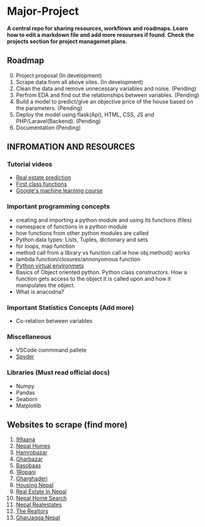 # Major-Project
**A central repo for sharing resources, workflows and roadmaps. Learn how to edit a markdown file and add more resourses if found. Check the projects section for project managemet plans.**

## Roadmap
0) Project proposal (In development)
1) Scrape data from all above sites. (In development)
2) Clean the data and remove unnecessary variables and noise. (Pending)
3) Perfrom EDA and find out the relationships between variables. (Pending)
4) Build a model to predict/give an objective price of the house based on the parameters. (Pending)
5) Deploy the model using flask(Api), HTML, CSS, JS and PHP/Laravel(Backend). (Pending)
6) Documentation (Pending)

## INFROMATION AND RESOURCES

### Tutorial videos
* [Real estate prediction](https://youtu.be/_drqJ9SFCgU)
* [First class functions](https://www.youtube.com/watch?v=kr0mpwqttM0&t=334s)
* [Google's machine learning course](https://developers.google.com/machine-learning/crash-course/ml-intro)

### Important programming concepts
* creating and importing a python module and using its functions (files)
* namespace of functions in a python module
* how functions from other python modules are called
* Python data types: Lists, Tuples, dictionary and sets
* for loops, map function
* method call from a library vs function call ie how obj.method() works
* lambda function/closures/annonyomous function
* [Python virtual environmets](https://docs.python.org/3/library/venv.html)
* Basics of Object oriented python. Python class constructors. How a function gets access to the object it is called upon and how it manipulates the object.
* What is anacodna?

### Important Statistics Concepts (Add more)
* Co-relation between variables

### Miscellaneous 
* VSCode commmand pallete
* [Spyder](https://www.spyder-ide.org/)

### Libraries (Must read official docs)
* Numpy
* Pandas
* Seaborn
* Matplotlib

## Websites to scrape (find more)

1.  [99aana](https://99aana.com/)
2.  [Nepal Homes](https://www.nepalhomes.com/)
3.  [Hamrobazar](https://hamrobazar.com)
4.  [Gharbazar](https://www.gharbazar.com/)
5.  [Basobaas](https://basobaas.com/)
6.  [1Ropani](http://www.1ropani.com/)
7.  [Gharghaderi](https://www.gharghaderi.com/)
8.  [Housing Nepal](https://housingnepal.com)
9.  [Real Estate In Nepal](https://www.realestateinnepal.com/)
10. [Nepal Home Search](https://nepalhomesearch.com/)
11. [Nepal Realestates](https://nepalrealestates.com/)
12. [The Realtors](https://therealtors.com.np/property/view-all-buy)
13. [GharJagga Nepal](https://www.gharjagganepal.com/)


